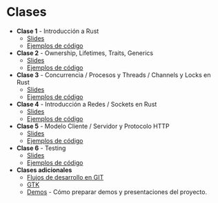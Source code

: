 # Clases

- **Clase 1** - Introducción a Rust
  - [Slides](./1-introduccion.pdf)
  - [Ejemplos de código](https://github.com/taller-1-fiuba-rust/clases_practicas/tree/main/clases/clase1)
- **Clase 2** - Ownership, Lifetimes, Traits, Generics
  - [Slides](./2-ownership.pdf)
  - [Ejemplos de código](https://github.com/taller-1-fiuba-rust/clases_practicas/tree/main/clases/clase2)
- **Clase 3** - Concurrencia / Procesos y Threads / Channels y Locks en Rust
  - [Slides](./3-concurrencia-bis.pdf)
  - [Ejemplos de código](https://github.com/taller-1-fiuba-rust/clases_practicas/tree/main/clases/clase3)
- **Clase 4** - Introducción a Redes / Sockets en Rust
  - [Slides](./4-sockets.pdf)
  - [Ejemplos de código](https://github.com/taller-1-fiuba-rust/clases_practicas/tree/main/clases/clase4)
- **Clase 5** - Modelo Cliente / Servidor y Protocolo HTTP
  - [Slides](./cliente_servidor.pdf)
  - [Ejemplos de código](./clase-05.tar.bz2)
- **Clase 6** - Testing
  - [Slides](./6-testing.pdf)
  - [Ejemplos de código](https://github.com/taller-1-fiuba-rust/clases_practicas/tree/main/clases/clase6)
- **Clases adicionales**
  - [Flujos de desarrollo en GIT](./git.pdf)
  - [GTK](./clase-gtk.zip)
  - [Demos](./Demos_for_dummies.pdf) - Cómo preparar demos y presentaciones del proyecto.
